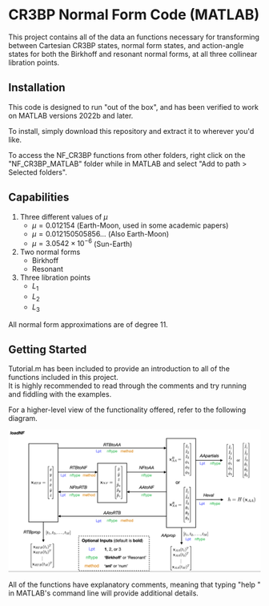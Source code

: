 # CR3BP Normal Form Code (MATLAB)

This project contains all of the data an functions necessary for transforming between Cartesian CR3BP states, normal form states, and action-angle states for both the Birkhoff and resonant normal forms, at all three collinear libration points.

## Installation

This code is designed to run "out of the box", and has been verified to work on MATLAB versions 2022b and later.

To install, simply download this repository and extract it to wherever you'd like.

To access the NF_CR3BP functions from other folders, right click on the "NF_CR3BP_MATLAB" folder while in MATLAB and select "Add to path > Selected folders".


## Capabilities

1. Three different values of $\mu$
    - $\mu = 0.012154$ (Earth-Moon, used in some academic papers)
    - $\mu = 0.012150505856\dots$ (Also Earth-Moon)
    - $\mu = 3.0542\times 10^{-6}$ (Sun-Earth)
2. Two normal forms
    - Birkhoff
    - Resonant
3. Three libration points
    - $L_1$
    - $L_2$
    - $L_3$

All normal form approximations are of degree 11.

## Getting Started

Tutorial.m has been included to provide an introduction to all of the functions included in this project.  
It is highly recommended to read through the comments and try running and fiddling with the examples.

For a higher-level view of the functionality offered, refer to the following diagram.

![Structure of normal form code](/NFStructure.png)

All of the functions have explanatory comments, meaning that typing "help <function name>" in MATLAB's command line will provide additional details.


